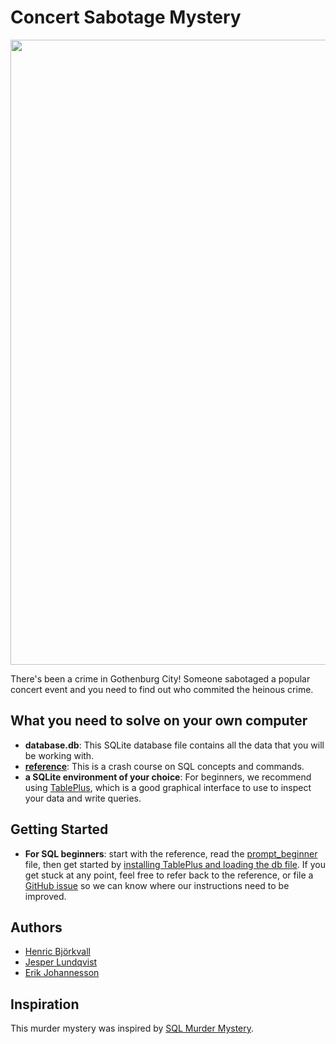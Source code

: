 # Concert Sabotage Mystery
<img src="https://media.giphy.com/media/3o6ZtbNb8UD7FhEn72/source.gif" width="1000px">

There's been a crime in Gothenburg City! Someone sabotaged a popular concert event and you need to find out who commited the heinous crime.

## What you need to solve on your own computer

* **database.db**: This SQLite database file contains all the data that you will be working with.
* **[reference](https://github.com/NUKnightLab/sql-mysteries/blob/master/reference.pdf)**: This is a crash course on SQL concepts and commands.
* **a SQLite environment of your choice**: For beginners, we recommend using [TablePlus](https://tableplus.com/), which is a good graphical interface to use to inspect your data and write queries.

## Getting Started
* **For SQL beginners**: start with the reference, read the [prompt_beginner](https://github.com/henribjork/Concert-Sabotage-Mystery/blob/master/prompt_beginner.pdf) file, then get started by [installing TablePlus and loading the db file](placeholder). If you get stuck at any point, feel free to refer back to the reference, or file a [GitHub issue](https://github.com/henribjork/Concert-Sabotage-Mystery/issues) so we can know where our instructions need to be improved.

## Authors

* [Henric Björkvall](henribjork.github.io)
* [Jesper Lundqvist](jesperlndqvst.github.io)
* [Erik Johannesson](Erik-joh.github.io)

## Inspiration
This murder mystery was inspired by [SQL Murder Mystery](https://github.com/NUKnightLab/sql-mysteries).
